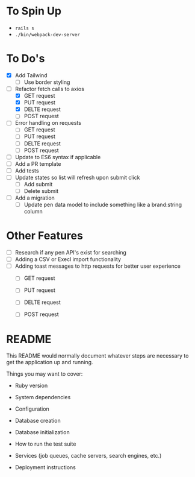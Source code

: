 # To Spin Up

- `rails s`
- `./bin/webpack-dev-server`

# To Do's

- [x] Add Tailwind
  - [ ] Use border styling
- [ ] Refactor fetch calls to axios
  - [x] GET request
  - [x] PUT request
  - [x] DELTE request
  - [ ] POST request
- [ ] Error handling on requests
  - [ ] GET request
  - [ ] PUT request
  - [ ] DELTE request
  - [ ] POST request
- [ ] Update to ES6 syntax if applicable
- [ ] Add a PR template
- [ ] Add tests
- [ ] Update states so list will refresh upon submit click
  - [ ] Add submit
  - [ ] Delete submit
- [ ] Add a migration
  - [ ] Update pen data model to include something like a brand:string column

# Other Features
- [ ] Research if any pen API's exist for searching
- [ ] Adding a CSV or Execl import functionality
- [ ] Adding toast messages to http requests for better user experience
  - [ ] GET request
  - [ ] PUT request
  - [ ] DELTE request
  - [ ] POST request



# README

This README would normally document whatever steps are necessary to get the
application up and running.

Things you may want to cover:

* Ruby version

* System dependencies

* Configuration

* Database creation

* Database initialization

* How to run the test suite

* Services (job queues, cache servers, search engines, etc.)

* Deployment instructions

